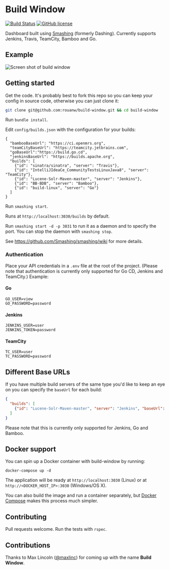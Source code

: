 # Build Window

[![Build Status](https://travis-ci.org/rouanw/build-window.svg?branch=master)](https://travis-ci.org/rouanw/build-window)
[![GitHub license](https://img.shields.io/github/license/rouanw/build-window.svg)](https://github.com/rouanw/build-window/blob/master/LICENSE)

Dashboard built using [Smashing](https://smashing.github.io) (formerly Dashing). Currently supports Jenkins, Travis, TeamCity, Bamboo and Go.

## Example

![Screen shot of build window](http://rouanw.github.io/images/build_health_screenshot.png "Example build dashboard")

## Getting started

Get the code. It's probably best to fork this repo so you can keep your config in source code, otherwise you can just clone it:

```sh
git clone git@github.com:rouanw/build-window.git && cd build-window
```

Run `bundle install`.

Edit `config/builds.json` with the configuration for your builds:

```
{
  "bambooBaseUrl": "https://ci.openmrs.org",
  "teamCityBaseUrl": "https://teamcity.jetbrains.com",
  "goBaseUrl":"https://build.go.cd",
  "jenkinsBaseUrl": "https://builds.apache.org",
  "builds": [
    {"id": "sinatra/sinatra", "server": "Travis"},
    {"id": "IntelliJIdeaCe_CommunityTestsLinuxJava8", "server": "TeamCity"},
    {"id": "Lucene-Solr-Maven-master", "server": "Jenkins"},
    {"id": "BB-BDB", "server": "Bamboo"},
    {"id": "build-linux", "server": "Go"}
  ]
}
```

Run `smashing start`.

Runs at `http://localhost:3030/builds` by default.

Run `smashing start -d -p 3031` to run it as a daemon and to specify the port. You can stop the daemon with `smashing stop`.

See https://github.com/Smashing/smashing/wiki for more details.

### Authentication

Place your API credentials in a `.env` file at the root of the project. (Please note that authentication is currently only supported for Go CD, Jenkins and TeamCity.) Example:

#### Go

```
GO_USER=view
GO_PASSWORD=password
```

#### Jenkins

```
JENKINS_USER=user
JENKINS_TOKEN=password
```

#### TeamCity

    TC_USER=user
    TC_PASSWORD=password

## Different Base URLs

If you have multiple build servers of the same type you'd like to keep an eye on you can specify the `baseUrl` for each build:

```json
{
  "builds": [
    {"id": "Lucene-Solr-Maven-master", "server": "Jenkins", "baseUrl": "https://builds.apache.org"}
  ]
}
```

Please note that this is currently only supported for Jenkins, Go and Bamboo.

## Docker support

You can spin up a Docker container with build-window by running:

`docker-compose up -d`

The application will be ready at `http://localhost:3030` (Linux) or at `http://<DOCKER_HOST_IP>:3030` (Windows/OS X).

You can also build the image and run a container separately, but [Docker Compose](https://docs.docker.com/compose/install/) makes this process much simpler.

## Contributing

Pull requests welcome. Run the tests with `rspec`.

## Contributions

Thanks to Max Lincoln ([@maxlinc](https://github.com/maxlinc)) for coming up with the name __Build Window__.
